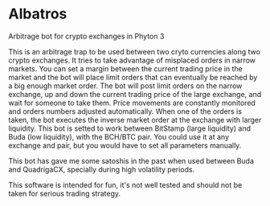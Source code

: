 # Albatros
Arbitrage bot for crypto exchanges in Phyton 3

This is an arbitrage trap to be used between two cryto currencies along two crypto exchanges.
It tries to take advantage of misplaced orders in narrow markets. You can set a margin between the current trading price in the market and the bot will place limit orders that can eventually be reached by a big enough market order. The bot will post limit orders on the narrow exchange, up and down the current trading price of the large exchange, and wait for someone to take them. Price movements are constantly monitored and orders numbers adjusted automatically.
When one of the orders is taken, the bot executes the inverse market order at the exchange with larger liquidity.
This bot is setted to work between BitStamp (large liquidity) and Buda (low liquidity), with the BCH/BTC pair.
You could use it at any exchange and pair, but you would have to set all parameters manually.

This bot has gave me some satoshis in the past when used between Buda and QuadrigaCX, specially during high volatility periods.

This software is intended for fun, it's not well tested and should not be taken for serious trading strategy.
